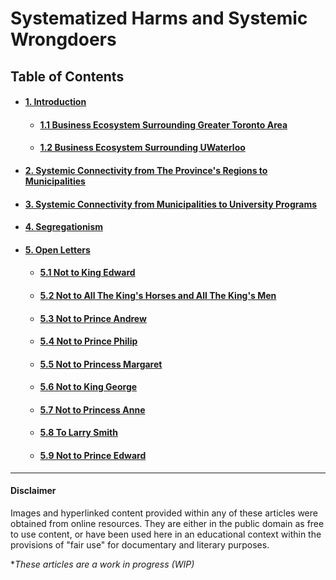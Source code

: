 # Systematized Harms and Systemic Wrongdoers 

## Table of Contents
<div id="user-content-toc">
<ul>
<li><h4><a href="./01-00.md#1-introduction">1. Introduction</a></h4></li>

 <ul>
 <li><h4><a href="./01-01.md#01-01.md#11-business-ecosystem-surrounding-greater-toronto-area">1.1 Business Ecosystem Surrounding Greater Toronto Area</a></h4></li>
 
 <li><h4><a href="./01-02.md#12-business-ecosystem-surrounding-uwaterloo">1.2 Business Ecosystem Surrounding UWaterloo</a></h4></li>
 </ul>
 
<li><h4><a href="./02-00.md#2-systemic-connectivity-from-the-provinces-regions-to-municipalities">2. Systemic Connectivity from The Province's Regions to Municipalities</a></h4></li>

<li><h4><a href="./03-00.md#3-systemic-connectivity-from-municipalities-to-university-programs">3. Systemic Connectivity from Municipalities to University Programs</a></h4></li>

<li><h4><a href="./04-00.md#4-segregationism">4. Segregationism</a></h4></li>

<li><h4><a href="./05-00.md#5-open-letters">5. Open Letters</a></h4></li>

 <ul>
 <li><h4><a href="./05-01.md#51-not-to-king-edward">5.1 Not to King Edward</a></h4></li>
 
 <li><h4><a href="./05-02.md#52-not-to-all-the-kings-horses-and-all-the-kings-men">5.2 Not to All The King's Horses and All The King's Men</a></h4></li>
 
 <li><h4><a href="./05-03.md#53-not-to-prince-andrew">5.3 Not to Prince Andrew</a></h4></li>
 
 <li><h4><a href="./05-04.md#54-not-to-prince-philip">5.4 Not to Prince Philip</a></h4></li>
 
 <li><h4><a href="./05-05.md#55-not-to-princess-margaret">5.5 Not to Princess Margaret</a></h4></li>
 
 <li><h4><a href="./05-06.md#56-not-to-king-george">5.6 Not to King George</a></h4></li>
 
 <li><h4><a href="./05-07.md#57-not-to-princess-anne">5.7 Not to Princess Anne</a></h4></li>
 
 <li><h4><a href="./05-08.md#58-to-larry-smith">5.8 To Larry Smith</a></h4></li>
 
 <li><h4><a href="./05-09.md#59-not-to-prince-edward">5.9 Not to Prince Edward</a></h4></li>
 </ul>

</ul>
</div>

---
#### Disclaimer

Images and hyperlinked content provided within any of these articles were obtained from online resources. They are either in the public domain as free to use content, or have been used here in an educational context within the provisions of "fair use" for documentary and literary purposes. 

\**These articles are a work in progress (WIP)*